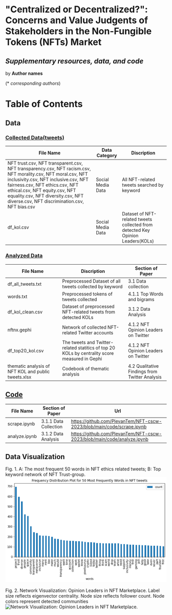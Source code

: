 # "Centralized or Decentralized?": Concerns and Value Judgents of Stakeholders in the Non-Fungible Tokens (NFTs) Market

## *Supplementary resources, data, and code*
by **Author names**

(* *corresponding authors*)

# Table of Contents
## Data
### [Collected Data(tweets)](https://github.com/PlevanTem/NFT-cscw-2023/tree/main/data)
| **File Name** | **Data Category** | **Discription** |
|--|--|--|
|NFT trust.csv, NFT transparent.csv, NFT transparency.csv, NFT racism.csv, NFT morality.csv, NFT moral.csv, NFT inclusivity.csv, NFT inclusive.csv, NFT fairness.csv, NFT ethics.csv, NFT ethical.csv, NFT equity.csv, NFT equality.csv, NFT diversity.csv, NFT diverse.csv, NFT discrimination.csv, NFT bias.csv|Social Media Data|All NFT-related tweets searched by keyword|
|df_kol.csv|Social Media Data|Dataset of NFT-related tweets collected from detected Key Opinion Leaders(KOLs)|

### [Analyzed Data](https://github.com/PlevanTem/NFT-cscw-2023/tree/main/tweets)
| **File Name** | **Discription** | **Section of Paper** |
|--|--|--|
|df_all_tweets.txt|Preprocessed Dataset of all tweets collected by keyword|3.1 Data collection|
|words.txt|Preprocessed tokens of tweets collected|4.1.1 Top Words and bigrams|
|df_kol_clean.csv|Dataset of preprocessed NFT-related tweets from detected KOLs|3.1.2 Data Analysis|
|nftnx.gephi|Network of collected NFT-related Twitter accounts|4.1.2 NFT Opinion Leaders on Twitter|
|df_top20_kol.csv|The tweets and Twitter-related statitics of top 20 KOLs by centrality score measured in Gephi|4.1.2 NFT Opinion Leaders on Twitter|
|thematic analysis of NFT KOL and  public tweets.xlsx|Codebook of thematic analysis|4.2 Qualitative Findings from Twitter Analysis|

## [Code](https://github.com/PlevanTem/NFT-cscw-2023/tree/main/code)
| **File Name** | **Section of Paper** | **Url** |
|--|--|--|
|scrape.ipynb|3.1.1 Data Collection |https://github.com/PlevanTem/NFT-cscw-2023/blob/main/code/scrape.ipynb|
|analyze.ipynb|3.1.2 Data Analysis |https://github.com/PlevanTem/NFT-cscw-2023/blob/main/code/analyze.ipynb|

## Data Visualization
Fig. 1. A: The most frequent 50 words in NFT ethics related tweets; B: Top keyword network of NFT Trust-group.
![The most frequent 50 words in NFT ethics related tweets; B: Top keyword network of NFT Trust-group.](https://github.com/PlevanTem/NFT-cscw-2023/blob/main/graphs%20%26%20figures/frequencyofWords.png)

Fig. 2. Network Visualization: Opinion Leaders in NFT Marketplace. Label size reflects eigenvector centrality. Node size reflects
follower count. Node colors represent detected communities
![Network Visualization: Opinion Leaders in NFT Marketplace.]()
